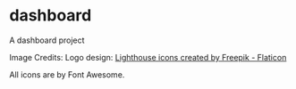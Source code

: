 # dashboard
A dashboard project




Image Credits:
Logo design: <a href="https://www.flaticon.com/free-icons/lighthouse" title="lighthouse icons">Lighthouse icons created by Freepik - Flaticon</a>

All icons are by Font Awesome.